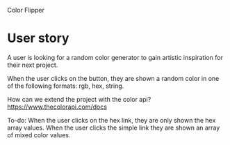 Color Flipper 

# User story
A user is looking for a random color generator to gain artistic inspiration for their next project.

When the user clicks on the button, they are shown a random color in one of the following formats: rgb, hex, string.

How can we extend the project with the color api? 
https://www.thecolorapi.com/docs

To-do: 
When the user clicks on the hex link, they are only shown the hex array values.
When the user clicks the simple link they are shown an array of mixed color values.